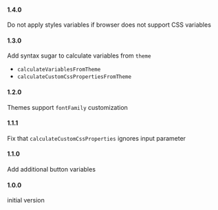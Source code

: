 #### 1.4.0
Do not apply styles variables if browser does not support CSS variables

#### 1.3.0
Add syntax sugar to calculate variables from `theme`
- `calculateVariablesFromTheme`
- `calculateCustomCssPropertiesFromTheme`

#### 1.2.0
Themes support `fontFamily` customization

#### 1.1.1
Fix that `calculateCustomCssProperties` ignores input parameter 

#### 1.1.0
Add additional button variables

#### 1.0.0
initial version
